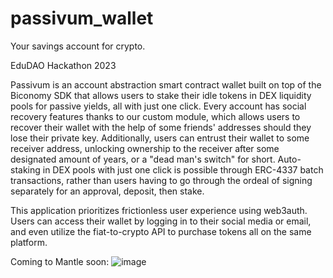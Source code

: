 # passivum_wallet
Your savings account for crypto. 

EduDAO Hackathon 2023

Passivum is an account abstraction smart contract wallet built on top of the Biconomy SDK that allows users to stake their idle tokens in DEX liquidity pools for passive yields, all with just one click. Every account has social recovery features thanks to our custom module, which allows users to recover their wallet with the help of some friends' addresses should they lose their private key. Additionally, users can entrust their wallet to some receiver address, unlocking ownership to the receiver after some designated amount of years, or a "dead man's switch" for short. Auto-staking in DEX pools with just one click is possible through ERC-4337 batch transactions, rather than users having to go through the ordeal of signing separately for an approval, deposit, then stake. 

This application prioritizes frictionless user experience using web3auth. Users can access their wallet by logging in to their social media or email, and even utilize the fiat-to-crypto API to purchase tokens all on the same platform.

Coming to Mantle soon:
![image](https://user-images.githubusercontent.com/25123526/235417135-bde3e8c8-b1b3-48a5-9242-19cc42731cb1.png)
